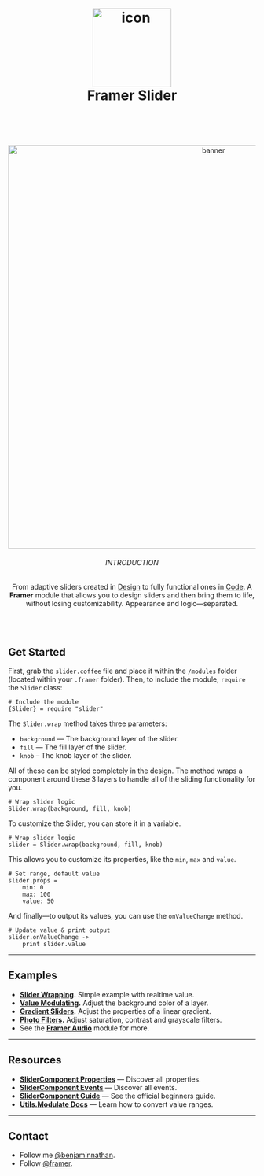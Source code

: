 <h1 align="center">
  <img src="https://d.pr/i/TZ2kXs+" width="160" alt="icon"><br>
  Framer Slider<br>
  <br>
</h1>
<br>

<p align="center">
   <img src="https://d.pr/i/jdsv6T+" width="820" alt="banner">	
  <br>
  <h6 align="center">INTRODUCTION</h6>
  <p align="center">From adaptive sliders created in <a href="https://framer.com/features/design?utm_source=github&utm_medium=link&utm_campaign=framer_slider_benjamin">Design</a> to fully functional ones in <a href="https://framer.com/features/code?utm_source=github&utm_medium=link&utm_campaign=framer_slider_benjamin">Code</a>. A <strong>Framer</strong> module that allows you to design sliders and then bring them to life, without losing customizability. Appearance and logic—separated.</p>
</p>
<br>
<br>

## Get Started
First, grab the `slider.coffee` file and place it within the `/modules` folder (located within your `.framer` folder).
Then, to include the module, `require` the `Slider` class:

```
# Include the module
{Slider} = require "slider"
```

The `Slider.wrap` method takes three parameters:
- `background` — The background layer of the slider.
- `fill` — The fill layer of the slider.
- `knob` – The knob layer of the slider.

All of these can be styled completely in the design. The method wraps a component around these 3 layers to handle all of the sliding functionality for you. 

```
# Wrap slider logic
Slider.wrap(background, fill, knob)
```

To customize the Slider, you can store it in a variable.

```
# Wrap slider logic
slider = Slider.wrap(background, fill, knob)
```

This allows you to customize its properties, like the `min`, `max` and `value`.

```
# Set range, default value
slider.props = 
	min: 0
	max: 100
	value: 50
```

And finally—to output its values, you can use the `onValueChange` method.

```
# Update value & print output
slider.onValueChange ->
	print slider.value
```
---

## Examples

- **[Slider Wrapping](https://framer.cloud/aWnxD).** Simple example with realtime value.
- **[Value Modulating](https://framer.cloud/WJpNi).** Adjust the background color of a layer.
- **[Gradient Sliders](https://framer.cloud/rqJjF/).** Adjust the properties of a linear gradient.
- **[Photo Filters](https://framer.cloud/ervdH).** Adjust saturation, contrast and grayscale filters.
- See the **[Framer Audio](https://github.com/benjamindenboer/FramerAudio)** module for more.

---

## Resources
- **[SliderComponent Properties](https://framer.com/docs/#slider.slidercomponent)** — Discover all properties.
- **[SliderComponent Events](https://framer.com/docs/#events.value)** — Discover all events.
- **[SliderComponent Guide](https://framer.com/getstarted/guides/code/#slider)** — See the official beginners guide.
- **[Utils.Modulate Docs](https://framer.com/docs/#utils.modulate)** — Learn how to convert value ranges.

---

## Contact
- Follow me <a href="https://twitter.com/benjaminnathan">@benjaminnathan</a>.
- Follow <a href="https://twitter.com/framer">@framer</a>.
